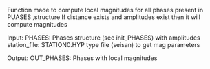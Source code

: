   Function made to compute local magnitudes for all phases present in PUASES ,structure
  If distance exists and amplitudes exist then it will compute magnitudes
  
  Input:
      PHASES: Phases structure (see init_PHASES) with amplitudes
      station_file: STATION0.HYP type file (seisan) to get mag parameters
      
  Output: 
      OUT_PHASES: Phases with local magnitudes
      
